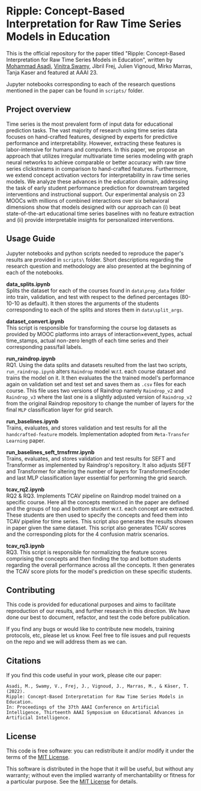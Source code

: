 # Ripple: Concept-Based Interpretation for Raw Time Series Models in Education

This is the official repository for the paper titled "Ripple: Concept-Based Interpretation for Raw Time Series Models in Education", written by [Mohammad Asadi](http://github.com/MohamadAsadi78), [Vinitra Swamy](http://github.com/vinitra), Jibril Frej, Julien Vignoud, Mirko Marras, Tanja Kaser and featured at AAAI 23.

Jupyter notebooks corresponding to each of the research questions mentioned in the paper can be found in `scripts/` folder.

## Project overview

Time series is the most prevalent form of input data for educational prediction tasks. The vast majority of research using time series data focuses on hand-crafted features, designed by experts for predictive performance and interpretability. However, extracting these features is labor-intensive for humans and computers. In this paper, we propose an approach that utilizes irregular multivariate time series modeling with graph neural networks to achieve comparable or better accuracy with raw time series clickstreams in comparison to hand-crafted features. Furthermore, we extend concept activation vectors for interpretability in raw time series models. We analyze these advances in the education domain, addressing the task of early student performance prediction for downstream targeted interventions and instructional support. Our experimental analysis on 23 MOOCs with millions of combined interactions over six behavioral dimensions show that models designed with our approach can (i) beat state-of-the-art educational time series baselines with no feature extraction and (ii) provide interpretable insights for personalized interventions.

## Usage Guide

Jupyter notebooks and python scripts needed to reproduce the paper's results are provided in `scripts\` folder. Short descriptions regarding the research question and methodology are also presented at the beginning of each of the notebooks.

**data_splits.ipynb**  
Splits the dataset for each of the courses found in `data\prep_data` folder into train, validation, and test with respect to the defined percentages (80-10-10 as default).
It then stores the arguments of the students corresponding to each of the splits and stores them in `data\split_args`.

**dataset_convert.ipynb**  
This script is responsible for transforming the course log datasets as provided by MOOC platforms into arrays of interaction×event_types, actual time_stamps, actual non-zero length of each time series and their corresponding pass/fail labels.

**run_raindrop.ipynb**  
RQ1. Using the data splits and datasets resulted from the last two scripts, `run_raindrop.ipynb` alters `Raindrop` model w.r.t. each course dataset and trains the model on it.
It then evaluates the the trained model's performance again on validation set and test set and saves them as `.csv` files for each course.
This file uses two versions of Raindrop namely `Raindrop_v2` and `Raindrop_v3` where the last one is a slightly adjusted version of `Raindrop_v2` from the original Raindrop repository to change the number of layers for the final `MLP` classification layer for grid search.

**run_baselines.ipynb**  
Trains, evaluates, and stores validation and test results for all the `handcrafted-feature` models. Implementation adopted from `Meta-Transfer Learning` paper.

**run_baselines_seft_trnsfrmr.ipynb**  
Trains, evaluates, and stores validation and test results for SEFT and Transformer as implemented by Raindrop's repository. It also adjusts SEFT and Transformer for altering the number of layers for TransformerEncoder and last MLP classification layer essential for performing the grid search.

**tcav_rq2.ipynb**  
RQ2 & RQ3. Implements TCAV pipeline on Raindrop model trained on a specific course. Here all the concepts mentioned in the paper are defined and the groups of top and bottom student w.r.t. each concept are extracted. These students are then used to specify the concepts and feed them into TCAV pipeline for time series. This script also generates the results showen in paper given the same dataset. This script also generates TCAV scores and the corresponding plots for the 4 confusion matrix scenarios.

**tcav_rq3.ipynb**  
RQ3. This script is responsible for normalizing the feature scores comprising the concepts and then finding the top and bottom students regarding the overall performance across all the concepts. It then generates the TCAV score plots for the model's prediction on these specific students.

## Contributing 

This code is provided for educational purposes and aims to facilitate reproduction of our results, and further research 
in this direction. We have done our best to document, refactor, and test the code before publication.

If you find any bugs or would like to contribute new models, training protocols, etc, please let us know. Feel free to file issues and pull requests on the repo and we will address them as we can.

## Citations
If you find this code useful in your work, please cite our paper:

```
Asadi, M., Swamy, V., Frej, J., Vignoud, J., Marras, M., & Käser, T. (2022). 
Ripple: Concept-Based Interpretation for Raw Time Series Models in Education. 
In: Proceedings of the 37th AAAI Conference on Artificial Intelligence, Thirteenth AAAI Symposium on Educational Advances in Artificial Intelligence.
```

## License
This code is free software: you can redistribute it and/or modify it under the terms of the [MIT License](LICENSE).

This software is distributed in the hope that it will be useful, but without any warranty; without even the implied warranty of merchantability or fitness for a particular purpose. See the [MIT License](LICENSE) for details.


